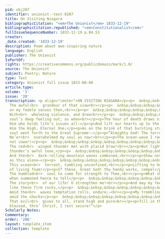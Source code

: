 ```yaml
---
pid: obj207
identifier: unionist--text-0207
title: On Visiting Niagara
bibliographicCitation: "<em>The Unionist</em> 1833-12-19"
bibliographicCitation.republished: "<em>Constitutionalist</em>"
fullIssueSequenceNumber: 1833-12-19 p.04.53
creator: 
_date.created: '1833-12-19'
description: Poem about awe-inspiring nature
language: English
publisher: The Unionist
IsPartOf: 
rights: https://creativecommons.org/publicdomain/mark/1.0/
source: The Unionist
subject: Poetry; Nature
type: Text
category: Unionist full issue 1833-08-08
article.type: 
volume: '1'
issue: '20'
transcription: <p align="center">ON VISITING NIAGARA</p><p>  &nbsp;&nbsp;&nbsp;&nbsp;&nbsp;&nbsp;&nbsp;&nbsp;&nbsp;&nbsp;&nbsp;
  The awful<br>  grandeur of that view<br></p><p>  &nbsp;&nbsp;&nbsp;&nbsp;&nbsp;&nbsp;&nbsp;&nbsp;&nbsp;&nbsp;&nbsp;&nbsp;&nbsp;&nbsp;&nbsp;&nbsp;&nbsp;&nbsp;&nbsp;&nbsp;&nbsp;&nbsp;&nbsp;<br>  Burst
  on my feeble senses then,<br></p><p>  &nbsp;&nbsp;&nbsp;&nbsp;&nbsp;&nbsp;&nbsp;&nbsp;&nbsp;&nbsp;&nbsp;
  With<br>  whelming violence, and drew<br></p><p>  &nbsp;&nbsp;&nbsp;&nbsp;&nbsp;&nbsp;&nbsp;&nbsp;&nbsp;&nbsp;&nbsp;&nbsp;&nbsp;&nbsp;&nbsp;&nbsp;&nbsp;&nbsp;&nbsp;&nbsp;&nbsp;&nbsp;&nbsp;<br>  The
  soul’s deep feeling out; as when<br></p><p>The hour of death draws nigh, we call</p><p>On
  Him who holds life’s issues all—</p><p>And lift our hearts up to the throne</p><p>Of
  Him the High, Eternal One;</p><p>As on the brink of that bursting stream</p><p>My
  soul went forth to the Great Supreme:—</p><p>“Almighty God! The terrors of thy power</p><p>  &nbsp;&nbsp;&nbsp;&nbsp;&nbsp;&nbsp;&nbsp;&nbsp;&nbsp;&nbsp;&nbsp;
  Ne’er<br>  overwhelmed my soul as now!<br></p><p>The ocean-wave I rode, and did
  not cower!</p><p>  &nbsp;&nbsp;&nbsp;&nbsp;&nbsp;&nbsp;&nbsp;&nbsp;&nbsp;&nbsp;&nbsp;
  The red<br>  winged thunder met with placid brow!<br></p><p>But lightning’s glare—the
  thunder’s awful tone,</p><p>  &nbsp;&nbsp;&nbsp;&nbsp;&nbsp;&nbsp;&nbsp;&nbsp;&nbsp;&nbsp;&nbsp;
  And the<br>  dark-rolling mountain waves combined,<br></p><p>Show not thy majesty
  as this alone—</p><p>  &nbsp;&nbsp;&nbsp;&nbsp;&nbsp;&nbsp;&nbsp;&nbsp;&nbsp;&nbsp;&nbsp;
  This ocean<br>  torrent, tumbling unconfined,<br></p><p>Lifting to heaven its cloud
  of living foam!</p><p>If these, Great God! thy handy works, compel</p><p>  &nbsp;&nbsp;&nbsp;&nbsp;&nbsp;&nbsp;&nbsp;&nbsp;&nbsp;&nbsp;&nbsp;
  The humbled<br>  soul to come for strength to Thee,<br></p><p>What shall we need,
  when summoned hence to tell</p><p>  &nbsp;&nbsp;&nbsp;&nbsp;&nbsp;&nbsp;&nbsp;&nbsp;&nbsp;&nbsp;&nbsp;
  The story<br>  of our life! O strengthen me!<br></p><p>And may my feeble faith,
  like these firm rocks,</p><p>  &nbsp;&nbsp;&nbsp;&nbsp;&nbsp;&nbsp;&nbsp;&nbsp;&nbsp;&nbsp;&nbsp;
  Amid the<br>  waves temptation rolls, endure;—<br></p><p>My trembling virtue, strong
  amid the shocks</p><p>  &nbsp;&nbsp;&nbsp;&nbsp;&nbsp;&nbsp;&nbsp;&nbsp;&nbsp;&nbsp;&nbsp;
  That evil<br>  gives to all, stand high and pure<br></p><p>Till in thy presence,
  blessed, thro’ Christ, I rest secure!”</p>
Scholarly Notes: 
Commentary: 
order: '206'
layout: template_item
collection: template
---
```

